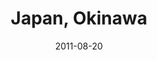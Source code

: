 ---
category: adventures
title: Japan, Okinawa
date: 2011-08-20
pics:
 - DSC_0323.jpg
 - DSC_0005.jpg
 - DSC_0451.jpg
 - DSC_0605.jpg
---